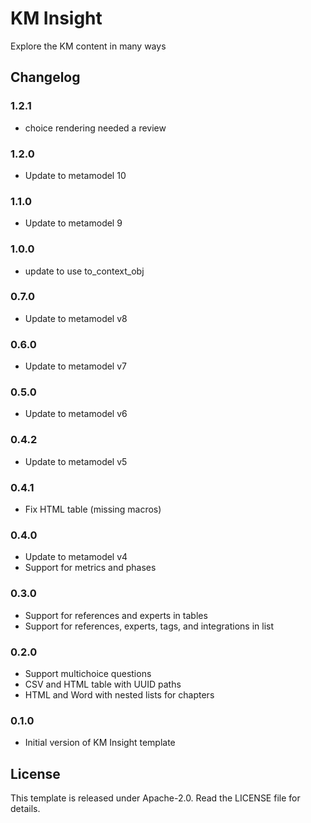 # KM Insight

Explore the KM content in many ways

## Changelog

### 1.2.1

- choice rendering needed a review

### 1.2.0

- Update to metamodel 10

### 1.1.0

- Update to metamodel 9

### 1.0.0

- update to use to_context_obj

### 0.7.0

- Update to metamodel v8

### 0.6.0

- Update to metamodel v7

### 0.5.0

- Update to metamodel v6

### 0.4.2

- Update to metamodel v5

### 0.4.1

- Fix HTML table (missing macros)

### 0.4.0

- Update to metamodel v4
- Support for metrics and phases

### 0.3.0

- Support for references and experts in tables
- Support for references, experts, tags, and integrations in list

### 0.2.0

- Support multichoice questions
- CSV and HTML table with UUID paths
- HTML and Word with nested lists for chapters

### 0.1.0

- Initial version of KM Insight template

## License

This template is released under Apache-2.0. Read the LICENSE file for details.

